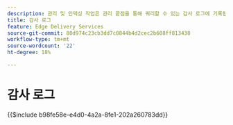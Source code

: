 ```yaml
---
description: 관리 및 인덱싱 작업은 관리 끝점을 통해 쿼리할 수 있는 감사 로그에 기록됩니다.
title: 감사 로그
feature: Edge Delivery Services
source-git-commit: 80d974c23cb3dd7c0844b4d2cec2b608ff813438
workflow-type: tm+mt
source-wordcount: '22'
ht-degree: 18%

---
```


# 감사 로그

{{$include b98fe58e-e4d0-4a2a-8fe1-202a260783dd}}